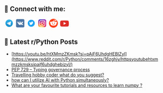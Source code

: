 ## 🔎 Connect with me:
[<img src="https://github.com/bullbesh/bullbesh/blob/main/images/Telegram.png" width="32" height="32" />](https://t.me/bullbesh)
[<img src="https://github.com/bullbesh/bullbesh/blob/main/images/VK.png" width="32" height="32" />](https://vk.com/bullbesh)
[<img src="https://github.com/bullbesh/bullbesh/blob/main/images/Twitter.png" width="32" height="32" />](https://twitter.com/bullbesh1)
[<img src="https://github.com/bullbesh/bullbesh/blob/main/images/Instagram.png" width="32" height="32" />](https://www.instagram.com/bullbesh)
[<img src="https://github.com/bullbesh/bullbesh/blob/main/images/Reddit.png" width="32" height="32" />](https://www.reddit.com/user/bullbesh)
[<img src="https://github.com/bullbesh/bullbesh/blob/main/images/YouTube.png" width="32" height="32" />](https://www.youtube.com/channel/UCtfjRs6uzgq5mfm8S06WTcg)

## 📕 Latest r/Python Posts
<!-- BLOG-POST-LIST:START -->
- [https://youtu.be/htXMmzZKmsk?si=pAjF6UhdgHEBIZyl](https://www.reddit.com/r/Python/comments/16zghjy/httpsyoutubehtxmmzzkmsksipajf6uhdghebizyl/)
- [PEP 729 – Typing governance process](https://www.reddit.com/r/Python/comments/16zfghv/pep_729_typing_governance_process/)
- [Travelling hobby coder what do you suggest?](https://www.reddit.com/r/Python/comments/16zesya/travelling_hobby_coder_what_do_you_suggest/)
- [how can I utilize AI with Python simultaneously?](https://www.reddit.com/r/Python/comments/16zeg1x/how_can_i_utilize_ai_with_python_simultaneously/)
- [What are your favourite tutorials and resources to learn numpy ?](https://www.reddit.com/r/Python/comments/16zagp5/what_are_your_favourite_tutorials_and_resources/)
<!-- BLOG-POST-LIST:END -->
